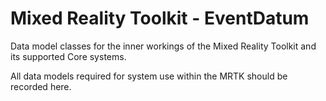 # Mixed Reality Toolkit - EventDatum

Data model classes for the inner workings of the Mixed Reality Toolkit and its supported Core systems.

All data models required for system use within the MRTK should be recorded here.
